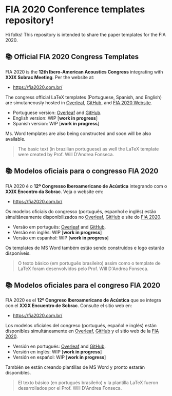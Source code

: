 # FIA 2020 Conference templates repository!

Hi folks! This repository is intended to share the paper templates for the FIA 2020. 

##   :books: Official FIA 2020 Congress Templates
FIA 2020 is the **12th  Ibero-American Acoustics Congress** integrating with **XXIX Sobrac Meeting**.
Per the website at:
 - https://fia2020.com.br/

The congress official LaTeX templates (Portuguese, Spanish, and English) are simutaneously hosted in [Overleaf](https://www.overleaf.com/), [GitHub](https://github.com/willdfonseca/fia2020), and [FIA 2020 Website](https://fia2020.com.br/).    


 - Portuguese version: [Overleaf](https://www.overleaf.com/read/rnfjxkknksnd) and [GitHub](https://github.com/willdfonseca/latex/tree/main/FIA%202020/Portuguese%20(BR)).
 - English version: WIP [**work in progress**]
 - Spanish version: WIP [**work in progress**]

Ms. Word templates are also being constructed and soon will be also available.

> The basic text (in brazilian portuguese) as well the LaTeX template
> were created by Prof. Will D'Andrea Fonseca.


##   :books: Modelos oficiais para o congresso FIA 2020 
FIA 2020 é o  ****12º Congresso Iberoamericano de Acústica**** integrando com o  **XXIX Encontro da Sobrac**.
Veja o website em:
 - https://fia2020.com.br/

Os modelos oficiais do congresso  (português, espanhol e inglês) estão simultâneamente disponibilizados no [Overleaf](https://www.overleaf.com/), [GitHub](https://github.com/willdfonseca/fia2020) e site do [FIA 2020](https://fia2020.com.br/).    


 - Versão em português: [Overleaf](https://www.overleaf.com/read/rnfjxkknksnd) and [GitHub](https://github.com/willdfonseca/fia2020/tree/main/Latex/Portuguese%20(BR)).
 - Versão em inglês: WIP [**work in progress**]
 - Versão em espanhol: WIP [**work in progress**]

Os templates de MS Word também estão sendo construídos e logo estarão disponíveis.

> O texto básico (em português brasileiro) assim como o template de LaTeX 
> foram desenvolvidos pelo Prof. Will D'Andrea Fonseca.


##   :books: Modelos oficiales para el congreso FIA 2020
FIA 2020 es el **12º Congreso Iberoamericano de Acústica** que se integra con el **XXIX Encuentro de Sobrac**. Consulte el sitio web en:
 - https://fia2020.com.br/

Los modelos oficiales del congreso (portugués, español e inglés) están disponibles simultáneamente en [Overleaf](https://www.overleaf.com/), [GitHub](https://github.com/willdfonseca/fia2020) y el sitio web de la [FIA 2020](https://fia2020.com.br/). 

 - Versión en portugués: [Overleaf](https://www.overleaf.com/read/rnfjxkknksnd) and [GitHub](https://github.com/willdfonseca/fia2020/tree/main/Latex/Portuguese%20(BR)).
 - Versión en inglés: WIP [**work in progress**]
 - Versión en español: WIP [**work in progress**]


También se están creando plantillas de MS Word y pronto estarán disponibles.

> El texto básico (en portugués brasileño) y la plantilla LaTeX fueron desarrollados por el Prof. Will D'Andrea Fonseca.
